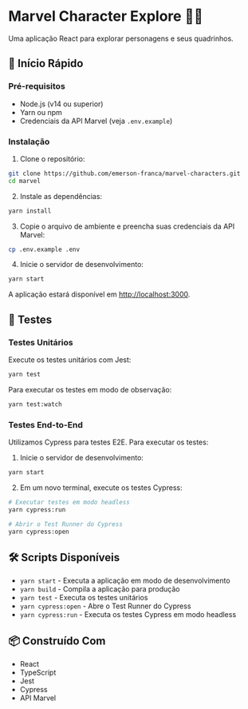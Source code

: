 # Marvel Character Explore 🦸‍♂️

Uma aplicação React para explorar personagens e seus quadrinhos.

## 🚀 Início Rápido

### Pré-requisitos

- Node.js (v14 ou superior)
- Yarn ou npm
- Credenciais da API Marvel (veja `.env.example`)

### Instalação

1. Clone o repositório:

```bash
git clone https://github.com/emerson-franca/marvel-characters.git
cd marvel
```

2. Instale as dependências:

```bash
yarn install
```

3. Copie o arquivo de ambiente e preencha suas credenciais da API Marvel:

```bash
cp .env.example .env
```

4. Inicie o servidor de desenvolvimento:

```bash
yarn start
```

A aplicação estará disponível em [http://localhost:3000](http://localhost:3000).

## 🧪 Testes

### Testes Unitários

Execute os testes unitários com Jest:

```bash
yarn test
```

Para executar os testes em modo de observação:

```bash
yarn test:watch
```

### Testes End-to-End

Utilizamos Cypress para testes E2E. Para executar os testes:

1. Inicie o servidor de desenvolvimento:

```bash
yarn start
```

2. Em um novo terminal, execute os testes Cypress:

```bash
# Executar testes em modo headless
yarn cypress:run

# Abrir o Test Runner do Cypress
yarn cypress:open
```

## 🛠️ Scripts Disponíveis

- `yarn start` - Executa a aplicação em modo de desenvolvimento
- `yarn build` - Compila a aplicação para produção
- `yarn test` - Executa os testes unitários
- `yarn cypress:open` - Abre o Test Runner do Cypress
- `yarn cypress:run` - Executa os testes Cypress em modo headless

## 📦 Construído Com

- React
- TypeScript
- Jest
- Cypress
- API Marvel
